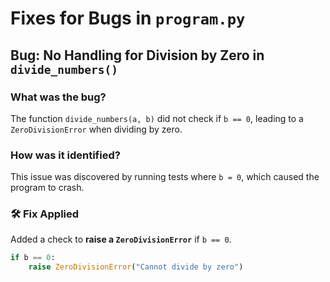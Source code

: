 # Fixes for Bugs in `program.py`

## Bug: No Handling for Division by Zero in `divide_numbers()`
###  What was the bug?
The function `divide_numbers(a, b)` did not check if `b == 0`, leading to a `ZeroDivisionError` when dividing by zero.

###  How was it identified?
This issue was discovered by running tests where `b = 0`, which caused the program to crash.

### 🛠 Fix Applied
Added a check to **raise a `ZeroDivisionError`** if `b == 0`.
```python
if b == 0:
    raise ZeroDivisionError("Cannot divide by zero")
